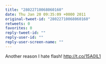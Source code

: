 ```yaml
---
title: "28022710068060160"
date: Thu Jan 20 09:35:09 +0000 2011
original-tweet-id: "28022710068060160"
retweets: 0
favorites: 0
reply-tweet-id: ""
reply-user-id: ""
reply-user-screen-name: ""
---
```

Another reason I hate flash! http://t.co/15A0IL1
